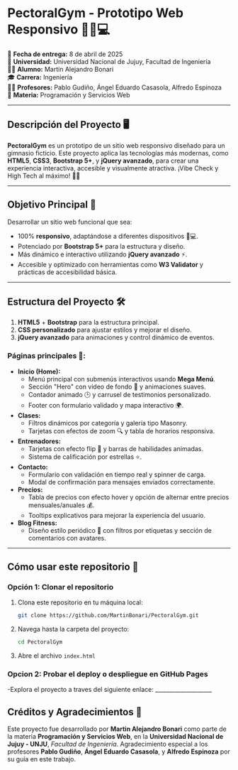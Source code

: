 # **PectoralGym - Prototipo Web Responsivo 🏋️‍♂️💻**

📅 **Fecha de entrega:** 8 de abril de 2025  
📍 **Universidad:** Universidad Nacional de Jujuy, Facultad de Ingeniería  
👨‍💻 **Alumno:** Martin Alejandro Bonari  
🎓 **Carrera:** Ingeniería  
👨‍🏫 **Profesores:** Pablo Gudiño, Ángel Eduardo Casasola, Alfredo Espinoza  
📝 **Materia:** Programación y Servicios Web  

---

## **Descripción del Proyecto 🖥️**
**PectoralGym** es un prototipo de un sitio web responsivo diseñado para un gimnasio ficticio. Este proyecto aplica las tecnologías más modernas, como **HTML5**, **CSS3**, **Bootstrap 5+**, y **jQuery avanzado**, para crear una experiencia interactiva, accesible y visualmente atractiva. ¡Vibe Check y High Tech al máximo! 💪✨

---

## **Objetivo Principal 🎯**
Desarrollar un sitio web funcional que sea:
- 100% **responsivo**, adaptándose a diferentes dispositivos 📱💻.
- Potenciado por **Bootstrap 5+** para la estructura y diseño.
- Más dinámico e interactivo utilizando **jQuery avanzado** ⚡.
- Accesible y optimizado con herramientas como **W3 Validator** y prácticas de accesibilidad básica.

---

## **Estructura del Proyecto 🛠️**
1. **HTML5** + **Bootstrap** para la estructura principal.  
2. **CSS personalizado** para ajustar estilos y mejorar el diseño.  
3. **jQuery avanzado** para animaciones y control dinámico de eventos.  

### **Páginas principales 📄:**
- **Inicio (Home):**
  - Menú principal con submenús interactivos usando **Mega Menú**.
  - Sección "Hero" con video de fondo 🎥 y animaciones suaves.
  - Contador animado 🕒 y carrusel de testimonios personalizado.
  - Footer con formulario validado y mapa interactivo 🌍.
- **Clases:**
  - Filtros dinámicos por categoría y galería tipo Masonry.
  - Tarjetas con efectos de zoom 🔍 y tabla de horarios responsiva.
- **Entrenadores:**
  - Tarjetas con efecto flip 🔄 y barras de habilidades animadas.
  - Sistema de calificación por estrellas ⭐.
- **Contacto:**
  - Formulario con validación en tiempo real y spinner de carga.
  - Modal de confirmación para mensajes enviados correctamente.
- **Precios:**
  - Tabla de precios con efecto hover y opción de alternar entre precios mensuales/anuales 💰.
  - Tooltips explicativos para mejorar la experiencia del usuario.
- **Blog Fitness:**
  - Diseño estilo periódico 📰 con filtros por etiquetas y sección de comentarios con avatares.

---

## **Cómo usar este repositorio 📂**
### **Opción 1: Clonar el repositorio**
1. Clona este repositorio en tu máquina local:
   ```bash
   git clone https://github.com/MartinBonari/PectoralGym.git
2. Navega hasta la carpeta del proyecto:
   ```bash
   cd PectoralGym
3. Abre el archivo `index.html`

### **Opcion 2: Probar el deploy o despliegue en GitHub Pages**
-Explora el proyecto a traves del siguiente enlace: ____________________

## **Créditos y Agradecimientos 🙌**
Este proyecto fue desarrollado por **Martin Alejandro Bonari** como parte de la materia **Programación y Servicios Web**, en la **Universidad Nacional de Jujuy - UNJU**, *Facultad de Ingeniería*. Agradecimiento especial a los profesores **Pablo Gudiño**, **Ángel Eduardo Casasola**, y **Alfredo Espinoza** por su guía en este trabajo.
